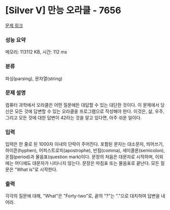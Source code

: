 # [Silver V] 만능 오라클 - 7656 

[문제 링크](https://www.acmicpc.net/problem/7656) 

### 성능 요약

메모리: 113112 KB, 시간: 112 ms

### 분류

파싱(parsing), 문자열(string)

### 문제 설명

<p>컴퓨터 과학에서 오라클은 어떤 질문에든 대답할 수 있는 대단한 것이다. 이 문제에서 당신은 모든 것에 답변할 수 있는 오라클을 프로그램으로 작성해야 한다. 이것은, 삶, 우주, 그리고 모든 것에 대한 답변이 42라는 것을 알고 있다면, 아주 쉬운 일이다.</p>

### 입력 

 <p>입력은 한 줄로 된 1000자 이내의 단락이 주어진다. 포함된 문자는 대소문자, 띄어쓰기, 하이픈(hyphen), 어퍼스트로피(apostrophe), 반점(comma), 세미콜론(semicolon), 온점(period)과 물음표(question mark)이다. 문장의 처음은 대문자로 시작하며, 이외에는 어디에도 대문자가 나타나지 않는다. 문장은 마침표 또는 물음표로 끝난다. 모든 질문은 "What is"로 시작한다.</p>

### 출력 

 <p>각각의 질문에 대해, "What"은 "Forty-two"로, 끝의 "?"는 "."으로 대치하여 답변을 내어라.</p>

